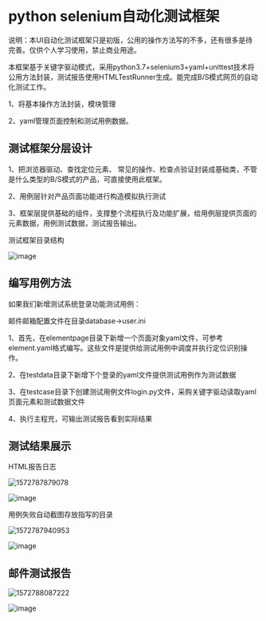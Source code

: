# **python selenium自动化测试框架**

说明：本UI自动化测试框架只是初版，公用的操作方法写的不多，还有很多是待完善。仅供个人学习使用，禁止商业用途。

本框架基于关键字驱动模式，采用python3.7+selenium3+yaml+unittest技术将公用方法封装，测试报告使用HTMLTestRunner生成。能完成B/S模式网页的自动化测试工作。

1、将基本操作方法封装，模块管理

2、yaml管理页面控制和测试用例数据。

## 测试框架分层设计

1、把浏览器驱动、查找定位元素、 常见的操作、检查点验证封装成基础类，不管是什么类型的B/S模式的产品，可直接使用此框架。

2、用例层针对产品页面功能进行构造模拟执行测试

3、框架层提供基础的组件，支撑整个流程执行及功能扩展，给用例层提供页面的元素数据，用例测试数据，测试报告输出。

测试框架目录结构

![image](https://github.com/dream61/UIDemoPython/1572787042103.png)



## 编写用例方法

如果我们新增测试系统登录功能测试用例：

邮件邮箱配置文件在目录database->user.ini

1、首先，在elementpage目录下新增一个页面对象yaml文件，可参考element.yaml格式编写。这些文件是提供给测试用例中调度并执行定位识别操作。

2、在testdata目录下新增下个登录的yaml文件提供测试用例作为测试数据

3、在testcase目录下创建测试用例文件login.py文件，采购关键字驱动读取yaml页面元素和测试数据文件

4、执行主程充，可输出测试报告看到实际结果

## 测试结果展示

HTML报告日志

![1572787879078](C:\Users\ASUS\AppData\Roaming\Typora\typora-user-images\1572787879078.png)

![image](https://github.com/dream61/UIDemoPython/1572787879078.png)

用例失败自动截图存放指写的目录

![1572787940953](C:\Users\ASUS\AppData\Roaming\Typora\typora-user-images\1572787940953.png)

![image](https://github.com/dream61/UIDemoPython/1572787879078.png)

## 邮件测试报告

![1572788087222](C:\Users\ASUS\AppData\Roaming\Typora\typora-user-images\1572788087222.png)


![image](https://github.com/dream61/UIDemoPython/1572788087222.png)

